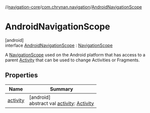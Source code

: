 //[navigation-core](../../../index.md)/[com.chrynan.navigation](../index.md)/[AndroidNavigationScope](index.md)

# AndroidNavigationScope

[android]\
interface [AndroidNavigationScope](index.md) : [NavigationScope](../../../../navigation-core/navigation-core/com.chrynan.navigation/-navigation-scope/index.md)

A [NavigationScope](../../../../navigation-core/navigation-core/com.chrynan.navigation/-navigation-scope/index.md) used on the Android platform that has access to a parent [Activity](https://developer.android.com/reference/kotlin/android/app/Activity.html) that can be used to change Activities or Fragments.

## Properties

| Name | Summary |
|---|---|
| [activity](activity.md) | [android]<br>abstract val [activity](activity.md): [Activity](https://developer.android.com/reference/kotlin/android/app/Activity.html) |
